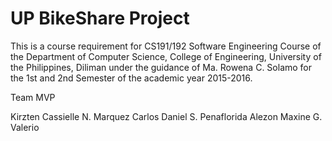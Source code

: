 # UP BikeShare Project

This is a course requirement for CS191/192 Software Engineering Course of the Department of Computer Science, College of Engineering, University of the Philippines, Diliman under the guidance of Ma. Rowena C. Solamo for the 1st and 2nd Semester of the academic year 2015-2016.

Team MVP

Kirzten Cassielle N. Marquez
Carlos Daniel S. Penaflorida
Alezon Maxine G. Valerio

